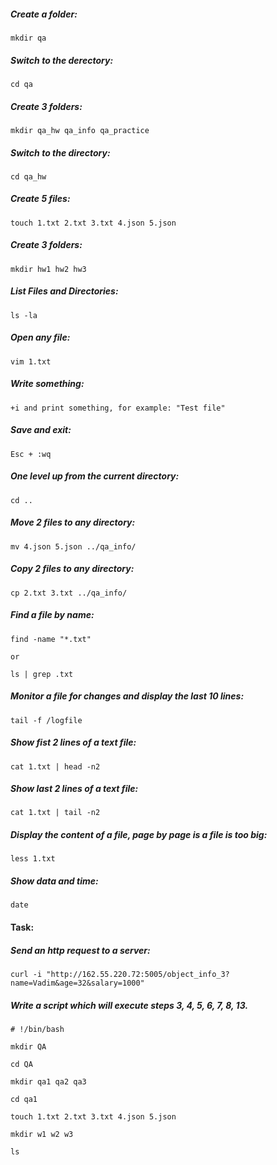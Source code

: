 ##### Create a folder:
```fish
mkdir qa
```
##### Switch to the derectory:
```fish
cd qa
```
##### Create 3 folders:
```fish
mkdir qa_hw qa_info qa_practice
```
##### Switch to the directory:
```fish
cd qa_hw
```
##### Create 5 files:
```fish
touch 1.txt 2.txt 3.txt 4.json 5.json
```
##### Create 3 folders:
```fish
mkdir hw1 hw2 hw3
```
##### List Files and Directories:
```fish
ls -la
```
##### Open any file:
```fish
vim 1.txt
```
##### Write something:
```
+i and print something, for example: "Test file"
```
##### Save and exit:
```
Esc + :wq
```
##### One level up from the current directory:
```fish
cd ..
```
##### Move 2 files to any directory:
```fish
mv 4.json 5.json ../qa_info/
```
##### Copy 2 files to any directory:
```fish
cp 2.txt 3.txt ../qa_info/
```
##### Find a file by name:
```fish
find -name "*.txt"

or

ls | grep .txt
```
##### Monitor a file for changes and display the last 10 lines:
```fish
tail -f /logfile
```
##### Show fist 2 lines of a text file:
```fish
cat 1.txt | head -n2
```
##### Show last 2 lines of a text file:
```fish
cat 1.txt | tail -n2
```
##### Display the content of a file, page by page is a file is too big:
```fish
less 1.txt
```
##### Show data and time:
```fish
date
```
#### Task:

##### Send an http request to a server:
```fish
curl -i "http://162.55.220.72:5005/object_info_3?name=Vadim&age=32&salary=1000"
```
##### Write a script which will execute steps 3, 4, 5, 6, 7, 8, 13.

~~~fish
# !/bin/bash

mkdir QA

cd QA

mkdir qa1 qa2 qa3

cd qa1

touch 1.txt 2.txt 3.txt 4.json 5.json

mkdir w1 w2 w3

ls
~~~
